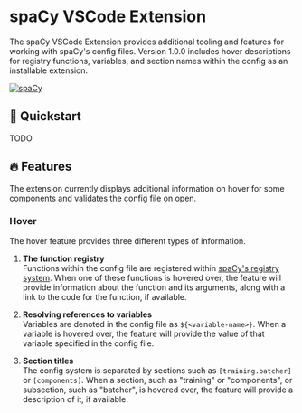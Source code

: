 # spaCy VSCode Extension

The spaCy VSCode Extension provides additional tooling and features for working with spaCy's config files. Version 1.0.0 includes hover descriptions for registry functions, variables, and section names within the config as an installable extension. 

[![spaCy](https://img.shields.io/static/v1?label=made%20with%20%E2%9D%A4%20for&message=spaCy&color=09a3d5&style=flat-square)](https://spacy.io)

## 🚀 Quickstart
TODO

## 🔥 Features
The extension currently displays additional information on hover for some components and validates the config file on open.

### Hover
The hover feature provides three different types of information. 

1) **The function registry**  
Functions within the config file are registered within [spaCy's registry system](https://spacy.io/api/top-level#registry). When one of these functions is hovered over, the feature will provide information about the function and its arguments, along with a link to the code for the function, if available. 

2) **Resolving references to variables**  
Variables are denoted in the config file as `${<variable-name>}`. When a variable is hovered over, the feature will provide the value of that variable specified in the config file. 

3) **Section titles**  
The config system is separated by sections such as `[training.batcher]` or `[components]`. When a section, such as "training" or "components", or subsection, such as "batcher", is hovered over, the feature will provide a description of it, if available.
